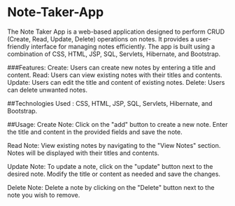 # Note-Taker-App
The Note Taker App is a web-based application designed to perform CRUD (Create, Read, Update, Delete) operations on notes. It provides a user-friendly interface for managing notes efficiently. The app is built using a combination of CSS, HTML, JSP, SQL, Servlets, Hibernate, and Bootstrap.

###Features:
Create: Users can create new notes by entering a title and content.
Read: Users can view existing notes with their titles and contents.
Update: Users can edit the title and content of existing notes.
Delete: Users can delete unwanted notes.

##Technologies Used : CSS, HTML, JSP, SQL, Servlets, Hibernate, and Bootstrap.

##Usage:
Create Note: Click on the "add" button to create a new note. Enter the title and content in the provided fields and save the note.

Read Note: View existing notes by navigating to the "View Notes" section. Notes will be displayed with their titles and contents.

Update Note: To update a note, click on the "update" button next to the desired note. Modify the title or content as needed and save the changes.

Delete Note: Delete a note by clicking on the "Delete" button next to the note you wish to remove.

